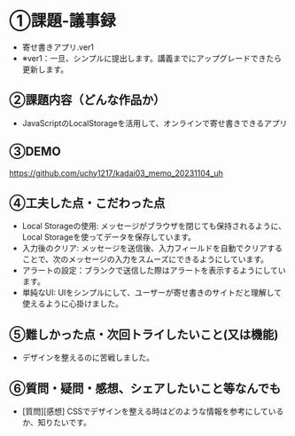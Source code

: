 # ①課題-議事録

- 寄せ書きアプリ.ver1
- ※ver1：一旦、シンプルに提出します。講義までにアップグレードできたら更新します。

## ②課題内容（どんな作品か）

- JavaScriptのLocalStorageを活用して、オンラインで寄せ書きできるアプリ

## ③DEMO

https://github.com/uchy1217/kadai03_memo_20231104_uh

## ④工夫した点・こだわった点

- Local Storageの使用: メッセージがブラウザを閉じても保持されるように、Local Storageを使ってデータを保存しています。
- 入力後のクリア: メッセージを送信後、入力フィールドを自動でクリアすることで、次のメッセージの入力をスムーズにできるようにしています。
- アラートの設定：ブランクで送信した際はアラートを表示するようにしています。
- 単純なUI: UIをシンプルにして、ユーザーが寄せ書きのサイトだと理解して使えるように心掛けました。

## ⑤難しかった点・次回トライしたいこと(又は機能)

- デザインを整えるのに苦戦しました。

## ⑥質問・疑問・感想、シェアしたいこと等なんでも

- [質問][感想]
CSSでデザインを整える時はどのような情報を参考にしているか、知りたいです。
